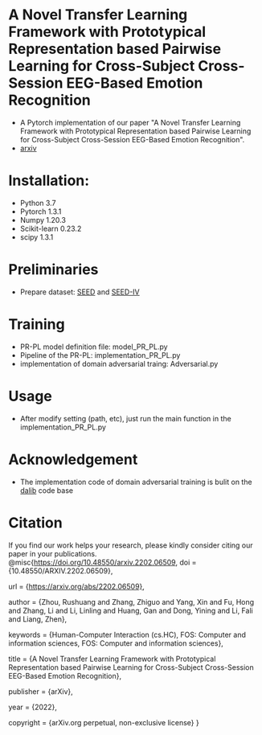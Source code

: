A Novel Transfer Learning Framework with Prototypical Representation based Pairwise Learning for Cross-Subject Cross-Session EEG-Based Emotion Recognition
=
* A Pytorch implementation of our paper "A Novel Transfer Learning Framework with Prototypical Representation based Pairwise Learning for Cross-Subject Cross-Session EEG-Based Emotion Recognition".<br> 
* [arxiv](https://arxiv.org/abs/2202.06509)

# Installation:
* Python 3.7
* Pytorch 1.3.1
* Numpy 1.20.3
* Scikit-learn 0.23.2
* scipy 1.3.1

# Preliminaries
* Prepare dataset: [SEED](https://bcmi.sjtu.edu.cn/~seed/index.html) and [SEED-IV](https://bcmi.sjtu.edu.cn/~seed/index.html)

# Training 
* PR-PL model definition file: model_PR_PL.py 
* Pipeline of the PR-PL: implementation_PR_PL.py
* implementation of domain adversarial traing: Adversarial.py
# Usage
* After modify setting (path, etc), just run the main function in the implementation_PR_PL.py
# Acknowledgement
* The implementation code of domain adversarial training is bulit on the [dalib](https://dalib.readthedocs.io/en/latest/index.html) code base 
# Citation
If you find our work helps your research, please kindly consider citing our paper in your publications.
@misc{https://doi.org/10.48550/arxiv.2202.06509,
  doi = {10.48550/ARXIV.2202.06509},
  
  url = {https://arxiv.org/abs/2202.06509},
  
  author = {Zhou, Rushuang and Zhang, Zhiguo and Yang, Xin and Fu, Hong and Zhang, Li and Li, Linling and Huang, Gan and Dong, Yining and Li, Fali and Liang, Zhen},
  
  keywords = {Human-Computer Interaction (cs.HC), FOS: Computer and information sciences, FOS: Computer and information sciences},
  
  title = {A Novel Transfer Learning Framework with Prototypical Representation based Pairwise Learning for Cross-Subject Cross-Session EEG-Based Emotion Recognition},
  
  publisher = {arXiv},
  
  year = {2022},
  
  copyright = {arXiv.org perpetual, non-exclusive license}
}
